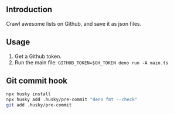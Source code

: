 ## Introduction

Crawl awesome lists on Github, and save it as json files.

## Usage

1. Get a Github token.
2. Run the main file: `GITHUB_TOKEN=$GH_TOKEN deno run -A main.ts`

## Git commit hook

```bash
npx husky install
npx husky add .husky/pre-commit "deno fmt --check"
git add .husky/pre-commit
```
